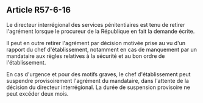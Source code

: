 Article R57-6-16
----
Le directeur interrégional des services pénitentiaires est tenu de retirer
l'agrément lorsque le procureur de la République en fait la demande écrite.

Il peut en outre retirer l'agrément par décision motivée prise au vu d'un
rapport du chef d'établissement, notamment en cas de manquement par un
mandataire aux règles relatives à la sécurité et au bon ordre de
l'établissement.

En cas d'urgence et pour des motifs graves, le chef d'établissement peut
suspendre provisoirement l'agrément du mandataire, dans l'attente de la décision
du directeur interrégional. La durée de suspension provisoire ne peut excéder
deux mois.
